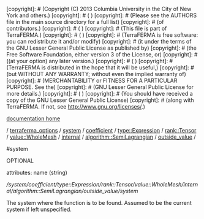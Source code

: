[copyright]: # (Copyright (C) 2013 Columbia University in the City of New York and others.)
[copyright]: # ( )
[copyright]: # (Please see the AUTHORS file in the main source directory for a full list)
[copyright]: # (of contributors.)
[copyright]: # ( )
[copyright]: # (This file is part of TerraFERMA.)
[copyright]: # ( )
[copyright]: # (TerraFERMA is free software: you can redistribute it and/or modify)
[copyright]: # (it under the terms of the GNU Lesser General Public License as published by)
[copyright]: # (the Free Software Foundation, either version 3 of the License, or)
[copyright]: # ((at your option) any later version.)
[copyright]: # ( )
[copyright]: # (TerraFERMA is distributed in the hope that it will be useful,)
[copyright]: # (but WITHOUT ANY WARRANTY; without even the implied warranty of)
[copyright]: # (MERCHANTABILITY or FITNESS FOR A PARTICULAR PURPOSE. See the)
[copyright]: # (GNU Lesser General Public License for more details.)
[copyright]: # ( )
[copyright]: # (You should have received a copy of the GNU Lesser General Public License)
[copyright]: # (along with TerraFERMA. If not, see <http://www.gnu.org/licenses/>.)

[documentation home](Documentation)

/ [terraferma_options](../../../../../../../../../terraferma_options) / [system](../../../../../../../../system) / [coefficient](../../../../../../../coefficient) / [type::Expression](../../../../../../type__Expression) / [rank::Tensor](../../../../../rank__Tensor) / [value::WholeMesh](../../../../value__WholeMesh) / [internal](../../../internal) / [algorithm::SemiLagrangian](../../algorithm__SemiLagrangian) / [outside_value](../outside_value) /

#system

OPTIONAL 

attributes: name (string) 

*/system/coefficient/type::Expression/rank::Tensor/value::WholeMesh/internal/algorithm::SemiLagrangian/outside_value/system*

The system where the function is to be found.
Assumed to be the current system if left unspecified.

[autogenerated]: # (This file was automatically generated from the schema file:/home/cwilson/repos/github/TerraFERMA/TerraFERMA/buckettools/schemas/function.rng.)

